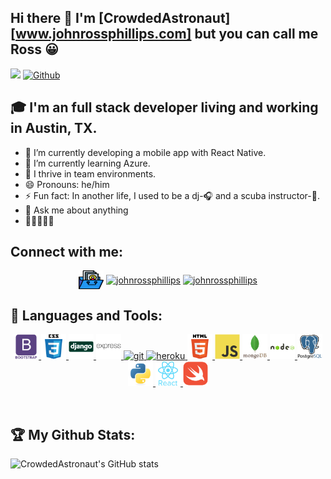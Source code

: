 ## Hi there 👋 I'm [CrowdedAstronaut][www.johnrossphillips.com] but you can call me Ross 😀

![](https://visitor-badge.laobi.icu/badge?page_id=CrowdedAstronaut.CrowdedAstronaut) [![Github](https://img.shields.io/github/followers/CrowdedAstronaut?label=Followers&logo=Github)](https://github.com/CrowdedAstronaut)

## 🎓 I'm an full stack developer living and working in Austin, TX.

- 🔭 I’m currently developing a mobile app with React Native.
- 🌱 I’m currently learning Azure.
- 👯 I thrive in team environments.
- 😄 Pronouns: he/him
- ⚡ Fun fact: In another life, I used to be a dj-🎧 and a scuba instructor-🤿.
- 💬 Ask me about anything
- 🎃👻🧙🧙‍♂️

## Connect with me:

<p align="center">
  <a href="https://johnrossphillips.com" target="blank"><img align="center" src="./icons/portfolio.png" alt="johnrossphillips.com" height="30" width="40" /></a>
<a href="https://www.linkedin.com/in/johnrossphillips" target="blank"><img align="center" src="https://raw.githubusercontent.com/rahuldkjain/github-profile-readme-generator/master/src/images/icons/Social/linked-in-alt.svg" alt="johnrossphillips" height="30" width="40" /></a>
<a href="https://instagram.com/johnrossphillips" target="blank"><img align="center" src="https://raw.githubusercontent.com/rahuldkjain/github-profile-readme-generator/master/src/images/icons/Social/instagram.svg" alt="johnrossphillips" height="30" width="40" /></a>
</p>

## 🧰 Languages and Tools:

<p align="center"> <a href="https://getbootstrap.com" target="_blank"> <img src="https://raw.githubusercontent.com/devicons/devicon/master/icons/bootstrap/bootstrap-plain-wordmark.svg" alt="bootstrap" width="40" height="40"/> </a> <a href="https://www.w3schools.com/css/" target="_blank"> <img src="https://raw.githubusercontent.com/devicons/devicon/master/icons/css3/css3-original-wordmark.svg" alt="css3" width="40" height="40"/> </a> <a href="https://www.djangoproject.com/" target="_blank"> <img src="https://raw.githubusercontent.com/devicons/devicon/master/icons/django/django-original.svg" alt="django" width="40" height="40"/> </a> <a href="https://expressjs.com" target="_blank"> <img src="https://raw.githubusercontent.com/devicons/devicon/master/icons/express/express-original-wordmark.svg" alt="express" width="40" height="40"/> </a> <a href="https://git-scm.com/" target="_blank"> <img src="https://www.vectorlogo.zone/logos/git-scm/git-scm-icon.svg" alt="git" width="40" height="40"/> </a> <a href="https://heroku.com" target="_blank"> <img src="https://www.vectorlogo.zone/logos/heroku/heroku-icon.svg" alt="heroku" width="40" height="40"/> </a> <a href="https://www.w3.org/html/" target="_blank"> <img src="https://raw.githubusercontent.com/devicons/devicon/master/icons/html5/html5-original-wordmark.svg" alt="html5" width="40" height="40"/> </a> <a href="https://developer.mozilla.org/en-US/docs/Web/JavaScript" target="_blank"> <img src="https://raw.githubusercontent.com/devicons/devicon/master/icons/javascript/javascript-original.svg" alt="javascript" width="40" height="40"/> </a> <a href="https://www.mongodb.com/" target="_blank"> <img src="https://raw.githubusercontent.com/devicons/devicon/master/icons/mongodb/mongodb-original-wordmark.svg" alt="mongodb" width="40" height="40"/> </a> </a> <a href="https://nodejs.org" target="_blank"> <img src="https://raw.githubusercontent.com/devicons/devicon/master/icons/nodejs/nodejs-original-wordmark.svg" alt="nodejs" width="40" height="40"/> </a> <a href="https://www.postgresql.org" target="_blank"> <img src="https://raw.githubusercontent.com/devicons/devicon/master/icons/postgresql/postgresql-original-wordmark.svg" alt="postgresql" width="40" height="40"/> </a> <a href="https://www.python.org" target="_blank"> <img src="https://raw.githubusercontent.com/devicons/devicon/master/icons/python/python-original.svg" alt="python" width="40" height="40"/> </a> <a href="https://reactjs.org/" target="_blank"> <img src="https://raw.githubusercontent.com/devicons/devicon/master/icons/react/react-original-wordmark.svg" alt="react" width="40" height="40"/> </a> <a href="https://developer.apple.com/swift/" target="_blank"> <img src="https://github.com/devicons/devicon/blob/master/icons/swift/swift-original.svg" alt="swift" width="40" height="40"/> </a></p>

<br />

## :trophy: My Github Stats:

![CrowdedAstronaut's GitHub stats](https://github-readme-stats.vercel.app/api?username=CrowdedAstronaut&theme=vision-friendly-dark&show_icons=true)
